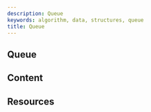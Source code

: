 ```yaml
---
description: Queue
keywords: algorithm, data, structures, queue
title: Queue
---
```


## Queue

## Content

## Resources
